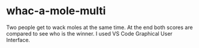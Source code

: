 # whac-a-mole-multi

Two people get to wack moles at the same time. At the end both scores are compared to see who is the winner.
I used VS Code Graphical User Interface.
